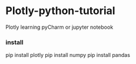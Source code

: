 # Plotly-python-tutorial
Plotly learning
pyCharm or jupyter notebook

### install
pip install plotly
pip install numpy
pip install pandas
